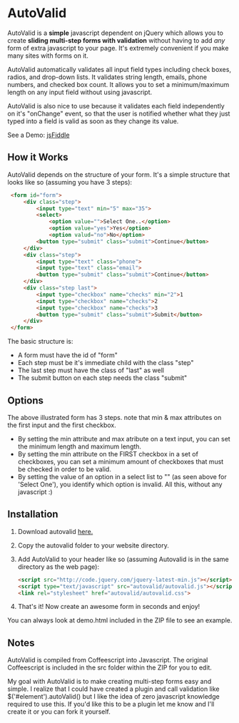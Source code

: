 AutoValid
==========
AutoValid is a **simple** javascript dependent on jQuery which allows you to create **sliding multi-step forms with validation** without having to add *any* form of extra javascript to your page. It's extremely convenient if you make many sites with forms on it.

AutoValid automatically validates all input field types including check boxes, radios, and drop-down lists. It validates string length, emails, phone numbers, and checked box count. It allows you to set a minimum/maximum length on any input field without using javascript.

AutoValid is also nice to use because it validates each field independently on it's "onChange" event, so that the user is notified whether what they just typed into a field is valid as soon as they change its value.

See a Demo: [jsFiddle](http://jsfiddle.net/gh/get/jquery/1.7.2/coopermaruyama/autovalid/tree/master/Demo/ "AutoValid Demo")

How it Works
-------------
AutoValid depends on the structure of your form. It's a simple structure that looks like so (assuming you have 3 steps):

   ```html
	<form id="form">
		<div class="step">
			<input type="text" min="5" max="35">
			<select>
				<option value="">Select One..</option>
				<option value="yes">Yes</option>
				<option valud="no">No</option>
			<button type="submit" class="submit">Continue</button>
		</div>  
		<div class="step">  
			<input type="text" class="phone">  
			<input type="text" class="email">  
			<button type="submit" class="submit">Continue</button>  
		</div>  
		<div class="step last">  
			<input type="checkbox" name="checks" min="2">1  
			<input type="checkbox" name="checks">2  
			<input type="checkbox" name="checks">3  
			<button type="submit" class="submit">Submit</button>  
		</div>  
	</form>
   ```

The basic structure is:
- A form must have the id of "form"
- Each step must be it's immediate child with the class "step"
- The last step must have the class of "last" as well
- The submit button on each step needs the class "submit"

Options
---------
The above illustrated form has 3 steps. note that min & max attributes on the first input and the first checkbox. 
- By setting the min attribute and max atribute on a text input, you can set the minimum length and maximum length. 
- By setting the min attribute on the FIRST checkbox in a set of checkboxes, you can set a minimum amount of checkboxes that must be checked in order to be valid. 
- By setting the value of an option in a select list to "" (as seen above for 'Select One'), you identify which option is invalid.
All this, without any javascript :)

Installation
---------------
1. Download autovalid [here.](https://github.com/coopermaruyama/autovalid/zipball/master "AutoValid")
2. Copy the autovalid folder to your website directory.
3. Add AutoValid to your header like so (assuming Autovalid is in the same directory as the web page):

	 ```html
	 <script src="http://code.jquery.com/jquery-latest-min.js"></script>  
	 <script type="text/javascript" src="autovalid/autovalid.js"></script>  
	 <link rel="stylesheet" href="autovalid/autovalid.css">
	 ```
4. That's it! Now create an awesome form in seconds and enjoy!

You can always look at demo.html included in the ZIP file to see an example.

Notes
----------
AutoValid is compiled from Coffeescript into Javascript. The original Coffeescript is included in the src folder within the ZIP for you to edit.

My goal with AutoValid is to make creating multi-step forms easy and simple. I realize that I could have created a plugin and call validation like $('#element').autoValid() but I like the idea of zero javascript knowledge required to use this. If you'd like this to be a plugin let me know and I'll create it or you can fork it yourself.